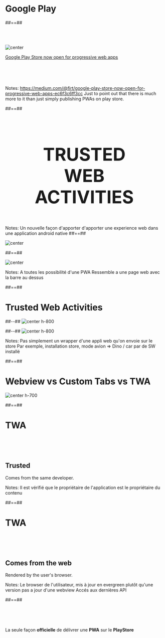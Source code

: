 <!-- .slide: class="transition bg-blue" -->

# Google Play

##==##

<!-- .slide: class="mariane" -->

<br><br>

![center](./assets/images/store/firtman-twa.png)

[Google Play Store now open for progressive web apps](https://medium.com/@firt/google-play-store-now-open-for-progressive-web-apps-ec6f3c6ff3cc)

<!-- .element: class="center" -->

<br><br>
<br><br>
Notes:
https://medium.com/@firt/google-play-store-now-open-for-progressive-web-apps-ec6f3c6ff3cc
Just to point out that there is much more to it than just simply publishing PWAs on play store.

##==##

<!-- .slide: data-background="" class="flex-row" -->

<br><br>

<p style="font-size:4em; font-weight:bold; text-align:center">
TRUSTED
<br>
WEB
<br>
ACTIVITIES
</p>

Notes:
Un nouvelle façon d'apporter d'apporter une experience web dans une application android native
##==##

<!-- .slide: class="flex-row" -->

![center](./assets/images/store/webview.png)

##==##

<!-- .slide: class="flex-row" -->

![center](./assets/images/store/custom-tabs.png)

Notes:
A toutes les possibilité d'une PWA
Ressemble a une page web avec la barre au dessus

##==##

<!-- .slide: class="two-column-layout" -->

# Trusted Web Activities

##--##
![center h-800](./assets/images/twa-fullscreen.png)

##--##
![center h-800](./assets/images/twa-description.png)

Notes:
Pas simplement un wrapper d'une appli web qu'on envoie sur le store
Par exemple, installation store, mode avion => Dino / car par de SW installé

##==##

# Webview vs Custom Tabs vs TWA

<!-- .slide: class="flex-row" -->

![center h-700](./assets/images/advantages-twa.png)

##==##

# TWA

<br><br><br>

## Trusted

<!-- .element: class="center-big" -->

Comes from the same developer.

<!-- .element: class="center-big" -->

Notes:
Il est vérifié que le propriétaire de l'application est le propriétaire du contenu

##==##

<!-- .slide: class="flex-row" -->

# TWA

<br><br><br>

## Comes from the web

<!-- .element: class="center-big" -->

Rendered by the user's browser.

<!-- .element: class="center-big" -->

Notes:
Le browser de l'utilisateur, mis à jour en evergreen plutôt qu'une version pas a jour d'une webview
Accés aux dernières API

##==##

<br><br><br>

La seule façon **officielle** de délivrer une **PWA** sur le **PlayStore**

<!-- .element: style="text-align:center;font-size:3em" -->
